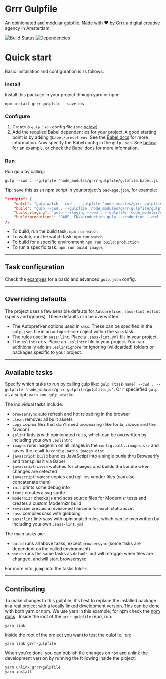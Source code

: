 # Grrr Gulpfile
An opinionated and modular gulpfile.
Made with ❤️ by [Grrr](https://grrr.nl/), a digital creative agency in Amsterdam.

[![Build Status](https://travis-ci.org/grrr-amsterdam/gulpfile.svg)](https://travis-ci.org/grrr-amsterdam/gulpfile)
[![Dependencies](https://david-dm.org/grrr-amsterdam/gulpfile.svg)](https://david-dm.org/grrr-amsterdam/gulpfile)

# Quick start
Basic installation and configuration is as follows:

### Install
Install this package in your project through yarn or npm:
```
npm install grrr-gulpfile --save-dev
```

### Configure
1. Create a `gulp.json` config file (see [below](#task-configuration)).
2. Add the required Babel dependencies for your project. A good starting point is by adding `@babel/preset-env`. See the [Babel docs](https://babeljs.io/docs/plugins/preset-env/) for more information. Now specify the Babel config in the `gulp.json`. See [below](#config-file) for an example, or check the [Babel docs](https://babeljs.io/docs/usage/babelrc/) for more information.

### Run
Run gulp by calling:
```
gulp --cwd . --gulpfile 'node_modules/grrr-gulpfile/gulpfile.babel.js'
```

Tip: save this as an npm script in your project's `package.json`, for example:
```json
"scripts": {
    "watch": "gulp watch --cwd . --gulpfile 'node_modules/grrr-gulpfile/gulpfile.js'",
    "build": "gulp --cwd . --gulpfile 'node_modules/grrr-gulpfile/gulpfile.js'",
    "build:staging": "gulp --staging --cwd . --gulpfile 'node_modules/grrr-gulpfile/gulpfile.js'",
    "build:production": "BABEL_ENV=production gulp --production --cwd . --gulpfile 'node_modules/grrr-gulpfile/gulpfile.js'"
},
```

- To build, run the build task: `npm run watch`
- To watch, run the watch task: `npm run watch`
- To build for a specific environment: `npm run build:production`
- To run a specific task: `npm run build images`

---

## Task configuration
Check the [examples](https://github.com/grrr-amsterdam/gulpfile/tree/master/examples) for a basic and advanced `gulp.json` config.

---

## Overriding defaults
The project uses a few sensible defaults for `Autoprefixer`, `sass-lint`, `eslint` (specs and ignores). These defaults can be overwritten:

- The Autoprefixer options used in `sass`. These can be specified in the `gulp.json` file in an `autoprefixer` object within the `sass` task.
- The rules used in `sass:lint`. Place a `.sass-lint.yml` file in your project.
- The `eslint` rules. Place an `.eslintrc` file in your project. You can additionally add an `.eslintignore` for ignoring (wildcarded) folders or packages specific to your project.

---

## Available tasks
Specify which tasks to run by calling gulp like: `gulp [task-name] --cwd . --gulpfile 'node_modules/grrr-gulpfile/gulpfile.js'`. Or if speciefied `gulp` as a script: `yarn run gulp <task>`.

The individual tasks include:

- `browsersync` auto refresh and hot reloading in the browser
- `clean` removes all built assets
- `copy` copies files that don't need processing (like fonts, videos and the favicon)
- `eslint` lints js with opinionated rules, which can be overwritten by including your own `.eslintrc`
- `images` runs imagemin on all images in the `config.paths.images.src` and saves the result to `config.paths.images.dist`
- `javascript:build` bundles JavaScript into a single bunle thru Browserify and transpiles it via Babel
- `javascript:watch` watches for changes and builds the bundle when changes are detected
- `javascript:vendor` copies and uglifies vendor files (can also concatenate them)
- `init` prints some debug info
- `icons` creates a svg sprite
- `modernizr` checks js and scss source files for Modernizr tests and creates a custom Modernizr build
- `revision` creates a revisioned filename for each static asset
- `sass` compiles sass with globbing
- `sass:lint` lints sass with opinionated rules, which can be overwritten by including your own `.sass-lint.yml`

The main tasks are:

- `build` runs all above tasks, except `browsersync` (some tasks are dependent on the called environment)
- `watch` runs the same tasks as `default` but will retrigger when files are changed, and will start browsersync

For more info, jump into the tasks folder.

---

## Contributing
To make changes to this gulpfile, it's best to replace the installed package in a real project with a locally linked development version. This can be done with both yarn or npm. We use yarn in this example; for npm check the [npm docs](https://docs.npmjs.com/cli/link) . Inside the root of the `grrr-gulpfile` repo, run:
```
yarn link
```
Inside the root of the project you want to test the gulpfile, run:
```
yarn link grrr-gulpfile
```
When you're done, you can publish the changes on `npm` and unlink the development version by running the following inside the project:
```
yarn unlink grrr-gulpfile
yarn install
```
